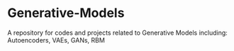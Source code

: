 # Generative-Models
A repository for codes and projects related to Generative Models including: Autoencoders, VAEs, GANs, RBM
